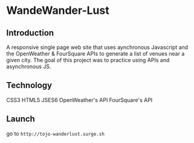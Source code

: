 # WandeWander-Lust

## Introduction

A responsive single page web site that uses aynchronous Javascript and the OpenWeather & FourSquare APIs to generate a list of venues near a given city. The goal of this project was to practice using APIs and asynchronous JS.

## Technology

CSS3
HTML5
JSES6
OpenWeather's API
FourSquare's API

## Launch
go to `http://tojo-wanderlust.surge.sh`
